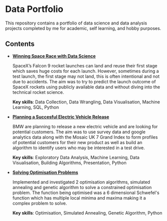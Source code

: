 # Data Portfolio

This repository contains a portfolio of data science and data analysis projects completed by me for academic, self learning, and hobby purposes.

## Contents
- [**Winning Space Race with Data Science**](https://github.com/ikuzuki/Data-Portfolio/blob/main/Coursera%20IBM%20Data%20science%20capstone%20presentation.pdf)

  SpaceX’s Falcon 9 rocket launches can land and reuse their first stage which saves huge costs for each launch. However, sometimes during a test launch, the first stage may not land, this is often intentional and not due to accidents. The aim was to try to predict the launch outcome of SpaceX rockets using publicly available data and without diving into the technical rocket science.

  **Key skills**: Data Collection, Data Wrangling, Data Visualisation, Machine Learning, SQL, Python

- [**Planning a Succesful Electric Vehicle Release**](https://github.com/ikuzuki/Data-Portfolio/blob/main/Experian%20step%20up%20challenge%20-%20Issei%20Kuzuki.pdf)

  BMW are planning to release a new electric vehicle and are looking for potential customers. The aim was to use survey data and google analytics data along with the Mosaic UK 7 Grand Index to form profiles of potential customers for their new product as well as build an algorithm to identify users who may be interested in a test drive.

  **Key skills**: Exploratory Data Analysis, Machine Learning, Data Visualisation, Building Algorithms, Presentation, Python

- [**Solving Optimisation Problems**](https://github.com/ikuzuki/Data-Portfolio/blob/main/Solving%20optimisation%20problems.pdf)

  Implemented and investigated 2 optimisation algorithms, simulated annealing and genetic algorithm to solve a constrained optimisation problem. The function being optimised was a 6 dimensional Schwefel's function which has multiple local minima and maxima making it a complex problem to solve.

  **Key skills**: Optimisation, Simulated Annealing, Genetic Algorithm, Python 
